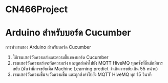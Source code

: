 # CN466Project

# Arduino สำหรับบอร์ด Cucumber

การทำงานของ Arduino สำหรับบอร์ด Cucumber
1. ใช้เซนเซอร์วัดความเร่งและความชื้นของบอร์ด Cucumber
2. เซนเซอร์วัดความเร่งจะวัดความเร่ง และถูกส่งค่าไปยัง MQTT HiveMQ ทุกครั้งที่ลิ้นชักมีการขยับ (นับว่ามีการขยับเมื่อ Machine Learning predict
ว่าเกิดการขยับเกิน 55 หน่วย)
3. เซนเซอร์วัดความชื้นจะวัดความชื้น และถูกส่งค่าไปยัง MQTT HiveMQ ทุก 15 วินาที